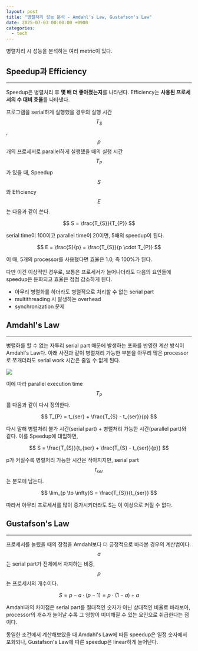 ```yaml
---
layout: post
title: "병렬처리 성능 분석 - Amdahl's Law, Gustafson's Law"
date: 2025-07-03 00:00:00 +0900
categories:
  - tech
---
```


병렬처리 시 성능을 분석하는 여러 metric이 있다.

## Speedup과 Efficiency
---
Speedup은 병렬처리 후 **몇 배 더 좋아졌는지**를 나타낸다. Efficiency는 **사용된 프로세서의 수 대비 효율**를 나타낸다.

프로그램을 serial하게 실행했을 경우의 실행 시간 $$T_{S}$$, $$p$$개의 프로세서로 parallel하게 실행했을 때의 실행 시간 $$T_{P}$$가 있을 때,
Speedup $$S$$와 Efficiency $$E$$는 다음과 같이 쓴다.

$$
S = \frac{T_{S}}{T_{P}}
$$

serial time이 100이고 parallel time이 20이면, 5배의 speedup이 된다.

$$
E = \frac{S}{p} = \frac{T_{S}}{p \cdot T_{P}}
$$

이 때, 5개의 processor를 사용했다면 효율은 1.0, 즉 100%가 된다.

다만 이건 이상적인 경우로, 보통은 프로세서가 늘어나더라도 다음의 요인들에 speedup은 둔화되고 효율은 점점 감소하게 된다.
- 아무리 병렬화를 하더라도 병렬적으로 처리할 수 없는 serial part
- multithreading 시 발생하는 overhead
- synchronization 문제


## Amdahl's Law
---
병렬화를 할 수 없는 자투리 serial part 때문에 발생하는 포화를 반영한 계산 방식이 Amdahl's Law다. 아래 사진과 같이 병렬처리 가능한 부분을 아무리 많은 processor로 쪼개더라도 serial work 시간은 줄일 수 없게 된다.

![](https://codingforspeed.com/wp-content/uploads/2015/07/amdahl.jpg)

이에 따라 parallel execution time $$T_{P}$$를 다음과 같이 다시 정의한다.

$$
T_{P} = t_{ser} + \frac{T_{S} - t_{ser}}{p}
$$

다시 말해 병렬처리 불가 시간(serial part) + 병렬처리 가능한 시간(parallel part)와 같다. 이를 Speedup에 대입하면,

$$
S = \frac{T_{S}}{t_{ser} + \frac{T_{S} - t_{ser}}{p}}
$$

p가 커질수록 병렬처리 가능한 시간은 작아지지만, serial part $$t_{ser}$$는 분모에 남는다.

$$
\lim_{p \to \infty}S = \frac{T_{S}}{t_{ser}}
$$

따라서 아무리 프로세서를 많이 증가시키더라도 S는 이 이상으로 커질 수 없다.


## Gustafson's Law
---
프로세서를 늘렸을 때의 장점을 Amdahl보다 더 긍정적으로 바라본 경우의 계산법이다. $$a$$는 serial part가 전체에서 차지하는 비중, $$p$$는 프로세서의 개수이다. 

$$
S = p - a \cdot (p-1) = p \cdot (1-a) + a
$$

Amdahl과의 차이점은 serial part를 절대적인 숫자가 아닌 상대적인 비율로 바라보아, processor의 개수가 늘어날 수록 그 영향이 미미해질 수 있는 요인으로 취급한다는 점이다. 

동일한 조건에서 계산해보았을 때 Amdahl's Law에 따른 speedup은 일정 숫자에서 포화되나, Gustafson's Law에 따른 speedup은 linear하게 늘어난다.
